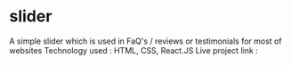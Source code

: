 # slider
A simple slider which is used in FaQ's / reviews or testimonials for most of websites
Technology used : HTML, CSS, React.JS
Live project link : 
